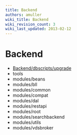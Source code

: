 ```yaml
---
title: Backend
authors: amuller
wiki_title: Backend
wiki_revision_count: 3
wiki_last_updated: 2013-02-12
---
```


# Backend

*   [Backend/dbscripts/upgrade](Backend/dbscripts/upgrade)
*   tools
*   modules/beans
*   modules/bll
*   modules/common
*   modules/compat
*   modules/dal
*   modules/restapi
*   modules/root
*   modules/searchbackend
*   modules/utils
*   modules/vdsbroker
